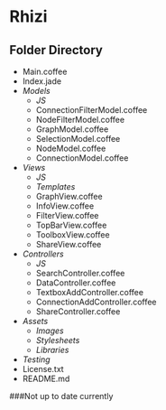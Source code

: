 Rhizi
=====

Folder Directory
----------------

+ Main.coffee
+ Index.jade
+ *Models*
	+ *JS*
	+ ConnectionFilterModel.coffee
	+ NodeFilterModel.coffee
	+ GraphModel.coffee
	+ SelectionModel.coffee
	+ NodeModel.coffee
	+ ConnectionModel.coffee
+ *Views*
	+ *JS*
	+ *Templates*
	+ GraphView.coffee
	+ InfoView.coffee
	+ FilterView.coffee
	+ TopBarView.coffee
	+ ToolboxView.coffee
	+ ShareView.coffee
+ *Controllers*
	+ *JS*
	+ SearchController.coffee
	+ DataController.coffee
	+ TextboxAddController.coffee
	+ ConnectionAddController.coffee
	+ ShareController.coffee
+ *Assets*
	+ *Images*
	+ *Stylesheets*
	+ *Libraries*
+ *Testing*
+ License.txt
+ README.md

###Not up to date currently